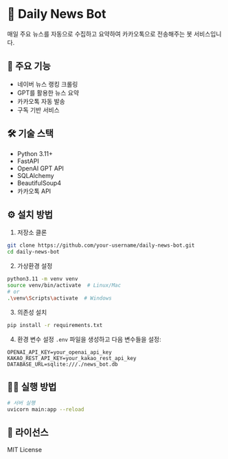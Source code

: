 # 📰 Daily News Bot

매일 주요 뉴스를 자동으로 수집하고 요약하여 카카오톡으로 전송해주는 봇 서비스입니다.

## 🚀 주요 기능

- 네이버 뉴스 랭킹 크롤링
- GPT를 활용한 뉴스 요약
- 카카오톡 자동 발송
- 구독 기반 서비스

## 🛠 기술 스택

- Python 3.11+
- FastAPI
- OpenAI GPT API
- SQLAlchemy
- BeautifulSoup4
- 카카오톡 API

## ⚙️ 설치 방법

1. 저장소 클론

```bash
git clone https://github.com/your-username/daily-news-bot.git
cd daily-news-bot
```

2. 가상환경 설정

```bash
python3.11 -m venv venv
source venv/bin/activate  # Linux/Mac
# or
.\venv\Scripts\activate  # Windows
```

3. 의존성 설치

```bash
pip install -r requirements.txt
```

4. 환경 변수 설정
   `.env` 파일을 생성하고 다음 변수들을 설정:

```
OPENAI_API_KEY=your_openai_api_key
KAKAO_REST_API_KEY=your_kakao_rest_api_key
DATABASE_URL=sqlite:///./news_bot.db
```

## 🏃‍♂️ 실행 방법

```bash
# 서버 실행
uvicorn main:app --reload
```

## 📝 라이선스

MIT License
